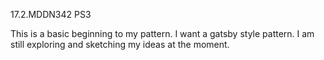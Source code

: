17.2.MDDN342 PS3

This is a basic beginning to my pattern. I want a gatsby style pattern. I am still exploring and sketching my ideas at the moment. 